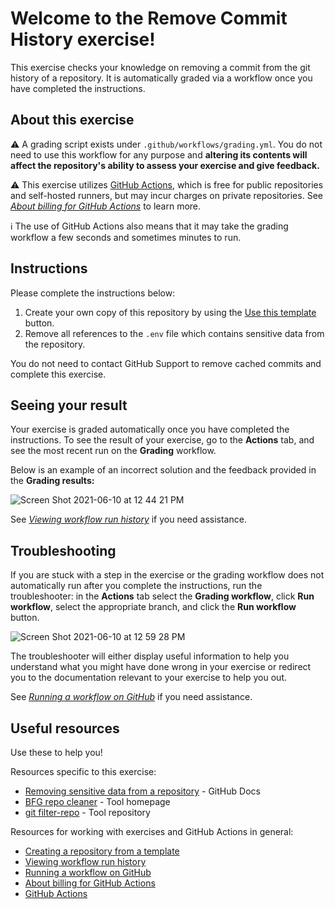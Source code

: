 # Welcome to the Remove Commit History exercise!

This exercise checks your knowledge on removing a commit from the git history of a repository. It is automatically graded via a workflow once you have completed the instructions.

## About this exercise

:warning: A grading script exists under `.github/workflows/grading.yml`. You do not need to use this workflow for any purpose and **altering its contents will affect the repository's ability to assess your exercise and give feedback.**

:warning: This exercise utilizes [GitHub Actions](https://docs.github.com/en/actions), which is free for public repositories and self-hosted runners, but may incur charges on private repositories. See _[About billing for GitHub Actions]_ to learn more.

:information_source: The use of GitHub Actions also means that it may take the grading workflow a few seconds and sometimes minutes to run.

## Instructions

<!-- Specific instructions for your exercise -->

Please complete the instructions below:

1. Create your own copy of this repository by using the [Use this template](https://docs.github.com/en/github/creating-cloning-and-archiving-repositories/creating-a-repository-from-a-template#creating-a-repository-from-a-template) button.
2. Remove all references to the `.env` file which contains sensitive data from the repository. 

You do not need to contact GitHub Support to remove cached commits and complete this exercise.

<!-- Add your steps below starting with step 2 -->

## Seeing your result

Your exercise is graded automatically once you have completed the instructions. To see the result of your exercise, go to the **Actions** tab, and see the most recent run on the **Grading** workflow. <!-- specify expected Looking Glass display_type --><!-- specific place to look -->

Below is an example of an incorrect solution and the feedback provided in the **Grading results:**

![Screen Shot 2021-06-10 at 12 44 21 PM](https://user-images.githubusercontent.com/6351798/121580870-7822aa00-c9ea-11eb-855e-f839852566c6.png)

See _[Viewing workflow run history]_ if you need assistance.

## Troubleshooting

If you are stuck with a step in the exercise or the grading workflow does not automatically run after you complete the instructions, run the troubleshooter: in the **Actions** tab select the **Grading workflow**, click **Run workflow**, select the appropriate branch, and click the **Run workflow** button.

![Screen Shot 2021-06-10 at 12 59 28 PM](https://user-images.githubusercontent.com/6351798/121582006-bd93a700-c9eb-11eb-9576-9ec644b8f701.png)

The troubleshooter will either display useful information to help you understand what you might have done wrong in your exercise or redirect you to the documentation relevant to your exercise to help you out.

See _[Running a workflow on GitHub]_ if you need assistance.

## Useful resources

Use these to help you!

Resources specific to this exercise:

<!-- - Add further resources for the learner -->
- [Removing sensitive data from a repository] - GitHub Docs
- [BFG repo cleaner] - Tool homepage
- [git filter-repo] - Tool repository

Resources for working with exercises and GitHub Actions in general:

- [Creating a repository from a template]
- [Viewing workflow run history]
- [Running a workflow on GitHub]
- [About billing for GitHub Actions]
- [GitHub Actions]

<!--
Links used throughout this README:
-->
<!-- Edit the links below to be relevant -->

[Removing sensitive data from a repository]: https://docs.github.com/en/github/authenticating-to-github/keeping-your-account-and-data-secure/removing-sensitive-data-from-a-repository
[BFG repo cleaner]: https://rtyley.github.io/bfg-repo-cleaner/
[git filter-repo]: https://github.com/newren/git-filter-repo/

[creating a repository from a template]: https://docs.github.com/en/github/creating-cloning-and-archiving-repositories/creating-a-repository-from-a-template
[viewing workflow run history]: https://docs.github.com/en/actions/managing-workflow-runs/viewing-workflow-run-history
[running a workflow on github]: https://docs.github.com/en/actions/managing-workflow-runs/manually-running-a-workflow#running-a-workflow-on-github
[about billing for github actions]: https://docs.github.com/en/github/setting-up-and-managing-billing-and-payments-on-github/about-billing-for-github-actions
[github actions]: https://docs.github.com/en/actions

